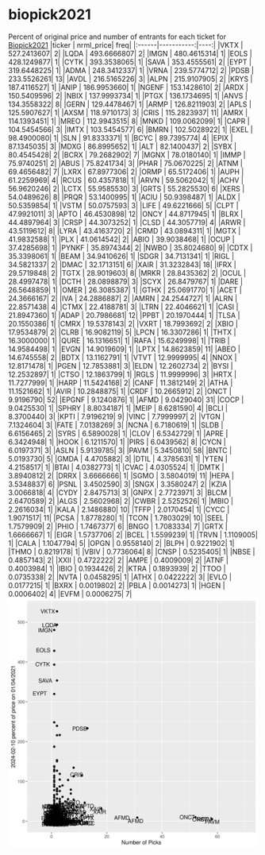 # biopick2021
Percent of original price and number of entrants for each ticket for [Biopick2021](https://twitter.com/hashtag/Biopick2021)
|ticker |  nrml_price| freq|
|:------|-----------:|----:|
|VKTX   | 527.2413607|    2|
|LQDA   | 493.6666807|    2|
|IMGN   | 480.4615314|    1|
|EOLS   | 428.1249877|    1|
|CYTK   | 393.3538065|    1|
|SAVA   | 353.4555561|    2|
|EYPT   | 319.6448225|    1|
|ADMA   | 248.3412337|    1|
|VRNA   | 239.5774712|    2|
|PDSB   | 233.5526261|   13|
|AVDL   | 216.5165226|    3|
|ALPN   | 215.9107905|    2|
|KRYS   | 187.4116527|    1|
|ANIP   | 186.9953660|    1|
|NGENF  | 153.1428610|    2|
|ARDX   | 150.5409596|    2|
|NBIX   | 137.9993734|    1|
|PTGX   | 136.1734695|    1|
|ANVS   | 134.3558322|    8|
|GERN   | 129.4478467|    1|
|ARMP   | 126.8211903|    2|
|APLS   | 125.5907627|    1|
|AXSM   | 118.9710173|    3|
|CRIS   | 115.2823937|   11|
|AMRX   | 114.1393451|    1|
|MREO   | 112.9943515|    8|
|MNKD   | 109.0062099|    1|
|CAPR   | 104.5454566|    3|
|IMTX   | 103.5454577|    6|
|BMRN   | 102.5028922|    1|
|EXEL   |  98.4900080|    1|
|SLN    |  91.8333371|    1|
|BCYC   |  89.7395774|    4|
|EPIX   |  87.1345035|    3|
|MDXG   |  86.8995652|    1|
|ALT    |  82.1400437|    2|
|SYBX   |  80.4545428|    2|
|BCRX   |  79.2682902|    7|
|MGNX   |  78.0180140|    1|
|IMMP   |  75.9740251|    2|
|ABUS   |  75.8241734|    3|
|PHAR   |  75.0670225|    2|
|ATNM   |  69.4656482|    7|
|LXRX   |  67.8977306|    2|
|ORMP   |  65.5172406|    1|
|AUPH   |  61.2259969|    4|
|RCUS   |  60.4357818|    1|
|ARVN   |  59.5062042|    1|
|ACHV   |  56.9620246|    2|
|LCTX   |  55.9585530|    3|
|GRTS   |  55.2825530|    6|
|XERS   |  54.0489626|    8|
|PRQR   |  53.1400995|    1|
|ACIU   |  50.9398487|    1|
|ALDX   |  50.5359854|    1|
|VSTM   |  50.0757593|    3|
|LIFE   |  49.6221666|    5|
|CLPT   |  47.9921011|    3|
|APTO   |  46.4530898|   12|
|ONCY   |  44.8717945|    1|
|BLRX   |  44.4897964|    3|
|CRSP   |  44.3073252|    1|
|CLSD   |  44.3057719|    4|
|ARWR   |  43.5119612|    8|
|LYRA   |  43.4163720|    2|
|CRMD   |  43.0894311|    1|
|MGTX   |  41.9832588|    1|
|PLX    |  41.0614542|    2|
|ABIO   |  39.9038468|    1|
|OCUP   |  37.4285698|    1|
|PYNKF  |  35.8974344|    2|
|NWBO   |  35.8024680|    9|
|CDTX   |  35.3398061|    1|
|BEAM   |  34.9410626|    1|
|SDGR   |  34.7131341|    1|
|RIGL   |  34.5821337|    2|
|DMAC   |  32.1713151|    6|
|XAIR   |  31.3232843|   18|
|IFRX   |  29.5719848|    2|
|TGTX   |  28.9019603|    8|
|MRKR   |  28.8435362|    2|
|OCUL   |  28.4997478|    1|
|DCTH   |  28.0898879|    3|
|SCYX   |  26.8479767|    1|
|DARE   |  26.5648859|    1|
|OMER   |  26.3085387|    1|
|GTHX   |  25.0691770|    1|
|ACET   |  24.3666167|    2|
|IVA    |  24.2886887|    2|
|AMRN   |  24.2544727|    1|
|ALRN   |  22.8571438|    4|
|CTMX   |  22.4188781|    3|
|LTRN   |  22.4046621|    1|
|CASI   |  21.8947360|    1|
|ADAP   |  20.7986681|   12|
|PPBT   |  20.1970444|    1|
|TLSA   |  20.1550386|    1|
|CMRX   |  19.5378143|    2|
|VXRT   |  18.7993692|    2|
|XBIO   |  17.9534879|    2|
|CLRB   |  16.9082119|    5|
|LPCN   |  16.3307286|    1|
|THTX   |  16.3000000|    1|
|QURE   |  16.1316651|    1|
|RAFA   |  15.6249998|    1|
|TRIB   |  14.9584498|    1|
|EVGN   |  14.9019609|    1|
|LPTX   |  14.8623859|   11|
|ABEO   |  14.6745558|    2|
|BDTX   |  13.1162791|    1|
|VTVT   |  12.9999995|    4|
|NNOX   |  12.8171478|    1|
|PGEN   |  12.7853881|    3|
|ELDN   |  12.2602734|    2|
|BYSI   |  12.2532897|    1|
|CTSO   |  12.1863799|    1|
|RGLS   |  11.9999996|    3|
|HRTX   |  11.7277999|    1|
|HARP   |  11.5424168|    2|
|CANF   |  11.3812149|    2|
|ATHA   |  11.1521662|    1|
|AVIR   |  10.2848875|    1|
|CRDF   |  10.2665912|    2|
|ONCT   |   9.9196790|   52|
|EPGNF  |   9.1240876|    1|
|AFMD   |   9.0429040|   31|
|COCP   |   9.0425530|    1|
|SPHRY  |   8.8034187|    1|
|MEIP   |   8.6281590|    4|
|BCLI   |   8.3700440|    3|
|KPTI   |   7.9196219|    9|
|VINC   |   7.7999997|    2|
|VTGN   |   7.1324604|    3|
|FATE   |   7.0138269|    3|
|NCNA   |   6.7180619|    1|
|SLDB   |   6.6156465|    2|
|SYRS   |   6.5890028|    1|
|CLOV   |   6.5342729|    1|
|APRE   |   6.3424948|    1|
|HOOK   |   6.1211570|    1|
|PIRS   |   6.0439562|    8|
|CYCN   |   6.0197371|    3|
|ASLN   |   5.9139785|    3|
|PAVM   |   5.3450810|   58|
|BNTC   |   5.0193730|    5|
|GMDA   |   4.4705882|    3|
|DTIL   |   4.3785631|    1|
|YTEN   |   4.2158517|    1|
|BTAI   |   4.0382773|    1|
|CVAC   |   4.0305524|    1|
|DMTK   |   3.8940812|    2|
|DRRX   |   3.6666666|    1|
|SGMO   |   3.5804019|   11|
|HEPA   |   3.5348837|    6|
|PSNL   |   3.4502590|    3|
|SNGX   |   3.3580247|    2|
|KZIA   |   3.0066818|    4|
|CYDY   |   2.8475713|    3|
|GNPX   |   2.7723971|    3|
|BLCM   |   2.6470589|    2|
|ALGS   |   2.5602968|    2|
|CWBR   |   2.5252526|    1|
|MBIO   |   2.2616034|    1|
|KALA   |   2.1486880|   10|
|TFFP   |   2.0170454|    1|
|CYCC   |   1.9071517|   11|
|PCSA   |   1.8778280|    1|
|TCON   |   1.7803029|   10|
|SEEL   |   1.7579909|    2|
|PHIO   |   1.7467377|    6|
|BNGO   |   1.7083334|    7|
|GRTX   |   1.6666667|    1|
|EIGR   |   1.5737706|    2|
|BCEL   |   1.5599239|    1|
|TRVN   |   1.1109005|    1|
|CALA   |   1.1047794|    5|
|OPGN   |   0.9558140|    2|
|BLPH   |   0.9221902|    1|
|THMO   |   0.8219178|    1|
|VBIV   |   0.7736064|    8|
|CNSP   |   0.5235405|    1|
|NBSE   |   0.4857143|    2|
|XXII   |   0.4722222|    2|
|AMPE   |   0.4009009|    2|
|ATNF   |   0.4003984|    1|
|IBIO   |   0.1934426|    2|
|KTRA   |   0.1893939|    2|
|TTOO   |   0.0735338|    2|
|NVTA   |   0.0458295|    1|
|ATHX   |   0.0422222|    3|
|EVLO   |   0.0177215|    1|
|BXRX   |   0.0019802|    2|
|PBLA   |   0.0014273|    1|
|HGEN   |   0.0006402|    4|
|EVFM   |   0.0006275|    7|
![retvspicks](biopicks.png?raw=true)
